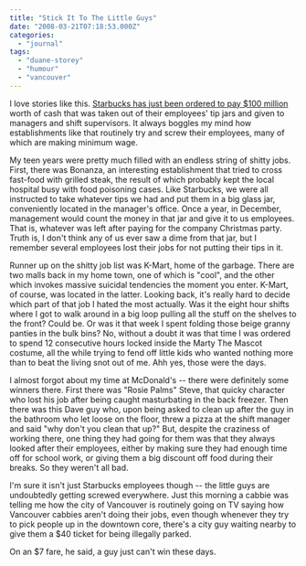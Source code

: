 ```yaml
---
title: "Stick It To The Little Guys"
date: "2008-03-21T07:18:53.000Z"
categories: 
  - "journal"
tags: 
  - "duane-storey"
  - "humour"
  - "vancouver"
---
```


I love stories like this. [Starbucks has just been ordered to pay $100 million](http://www.cnn.com/2008/BUSINESS/03/20/us.starbucks.ap/index.html) worth of cash that was taken out of their employees' tip jars and given to managers and shift supervisors. It always boggles my mind how establishments like that routinely try and screw their employees, many of which are making minimum wage.

My teen years were pretty much filled with an endless string of shitty jobs. First, there was Bonanza, an interesting establishment that tried to cross fast-food with grilled steak, the result of which probably kept the local hospital busy with food poisoning cases. Like Starbucks, we were all instructed to take whatever tips we had and put them in a big glass jar, conveniently located in the manager's office. Once a year, in December, management would count the money in that jar and give it to us employees. That is, whatever was left after paying for the company Christmas party. Truth is, I don't think any of us ever saw a dime from that jar, but I remember several employees lost their jobs for not putting their tips in it.

Runner up on the shitty job list was K-Mart, home of the garbage. There are two malls back in my home town, one of which is "cool", and the other which invokes massive suicidal tendencies the moment you enter. K-Mart, of course, was located in the latter. Looking back, it's really hard to decide which part of that job I hated the most actually. Was it the eight hour shifts where I got to walk around in a big loop pulling all the stuff on the shelves to the front? Could be. Or was it that week I spent folding those beige granny panties in the bulk bins? No, without a doubt it was that time I was ordered to spend 12 consecutive hours locked inside the Marty The Mascot costume, all the while trying to fend off little kids who wanted nothing more than to beat the living snot out of me. Ahh yes, those were the days.

I almost forgot about my time at McDonald's -- there were definitely some winners there. First there was "Rosie Palms" Steve, that quicky character who lost his job after being caught masturbating in the back freezer. Then there was this Dave guy who, upon being asked to clean up after the guy in the bathroom who let loose on the floor, threw a pizza at the shift manager and said "why don't you clean that up?" But, despite the craziness of working there, one thing they had going for them was that they always looked after their employees, either by making sure they had enough time off for school work, or giving them a big discount off food during their breaks. So they weren't all bad.

I'm sure it isn't just Starbucks employees though -- the little guys are undoubtedly getting screwed everywhere. Just this morning a cabbie was telling me how the city of Vancouver is routinely going on TV saying how Vancouver cabbies aren't doing their jobs, even though whenever they try to pick people up in the downtown core, there's a city guy waiting nearby to give them a $40 ticket for being illegally parked.

On an $7 fare, he said, a guy just can't win these days.
